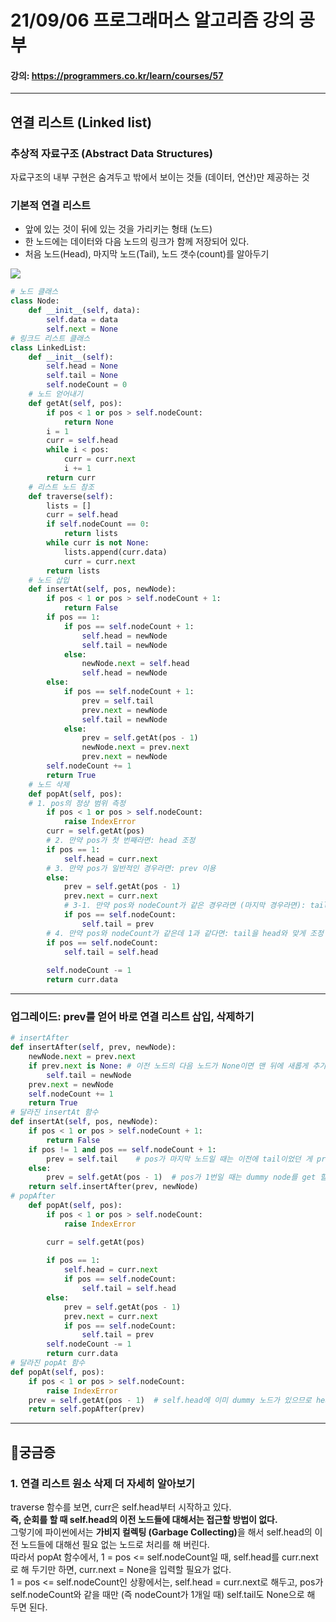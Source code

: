 # 21/09/06 프로그래머스 알고리즘 강의 공부
#### 강의: <a>https://programmers.co.kr/learn/courses/57</a> 
***
## 연결 리스트 (Linked list)
### 추상적 자료구조 (Abstract Data Structures)
자료구조의 내부 구현은 숨겨두고 밖에서 보이는 것들 (데이터, 연산)만 제공하는 것
### 기본적 연결 리스트
* 앞에 있는 것이 뒤에 있는 것을 가리키는 형태 (노드)
* 한 노드에는 데이터와 다음 노드의 링크가 함께 저장되어 있다.
* 처음 노드(Head), 마지막 노드(Tail), 노드 갯수(count)를 알아두기
<img src = "https://user-images.githubusercontent.com/90085154/133791674-f5cb46c7-9bf1-40c0-ba34-b4782fbccf14.PNG">  

```python
# 노드 클래스
class Node:
    def __init__(self, data):
        self.data = data
        self.next = None    
# 링크드 리스트 클래스
class LinkedList:
    def __init__(self):
        self.head = None
        self.tail = None
        self.nodeCount = 0 
    # 노드 얻어내기
    def getAt(self, pos):
        if pos < 1 or pos > self.nodeCount:
            return None
        i = 1
        curr = self.head
        while i < pos:
            curr = curr.next
            i += 1
        return curr
    # 리스트 노드 참조
    def traverse(self):
        lists = []
        curr = self.head
        if self.nodeCount == 0:
            return lists
        while curr is not None:
            lists.append(curr.data)
            curr = curr.next
        return lists
    # 노드 삽입
    def insertAt(self, pos, newNode):
        if pos < 1 or pos > self.nodeCount + 1:
            return False
        if pos == 1:
            if pos == self.nodeCount + 1:
                self.head = newNode
                self.tail = newNode
            else:
                newNode.next = self.head
                self.head = newNode
        else:
            if pos == self.nodeCount + 1:
                prev = self.tail
                prev.next = newNode
                self.tail = newNode
            else:
                prev = self.getAt(pos - 1)
                newNode.next = prev.next
                prev.next = newNode
        self.nodeCount += 1
        return True
    # 노드 삭제 
    def popAt(self, pos):
    # 1. pos의 정상 범위 측정
        if pos < 1 or pos > self.nodeCount:
            raise IndexError
        curr = self.getAt(pos)
        # 2. 만약 pos가 첫 번째라면: head 조정
        if pos == 1:
            self.head = curr.next
        # 3. 만약 pos가 일반적인 경우라면: prev 이용
        else:
            prev = self.getAt(pos - 1)
            prev.next = curr.next
            # 3-1. 만약 pos와 nodeCount가 같은 경우라면 (마지막 경우라면): tail 조정 (prev를 이용할 수 있음.)
            if pos == self.nodeCount:
                self.tail = prev
        # 4. 만약 pos와 nodeCount가 같은데 1과 같다면: tail을 head와 맞게 조정
        if pos == self.nodeCount:
            self.tail = self.head
        
        self.nodeCount -= 1
        return curr.data
```
***
### 업그레이드: prev를 얻어 바로 연결 리스트 삽입, 삭제하기
```python
# insertAfter
def insertAfter(self, prev, newNode):
    newNode.next = prev.next
    if prev.next is None: # 이전 노드의 다음 노드가 None이면 맨 뒤에 새롭게 추가한다는 의미. tail에 명시해줄 필요 있다.
        self.tail = newNode
    prev.next = newNode
    self.nodeCount += 1
    return True
# 달라진 insertAt 함수
def insertAt(self, pos, newNode):
    if pos < 1 or pos > self.nodeCount + 1:
        return False
    if pos != 1 and pos == self.nodeCount + 1:
        prev = self.tail    # pos가 마지막 노드일 때는 이전에 tail이었던 게 prev가 된다.
    else:
        prev = self.getAt(pos - 1)  # pos가 1번일 때는 dummy node를 get 할 수 있으므로 위의 조건에서 pos != 1인 것이다.
    return self.insertAfter(prev, newNode)
# popAfter
    def popAt(self, pos):
        if pos < 1 or pos > self.nodeCount:
            raise IndexError

        curr = self.getAt(pos)
        
        if pos == 1:
            self.head = curr.next
            if pos == self.nodeCount:
                self.tail = self.head
        else:
            prev = self.getAt(pos - 1)
            prev.next = curr.next
            if pos == self.nodeCount:
                self.tail = prev
        self.nodeCount -= 1
        return curr.data
# 달라진 popAt 함수
def popAt(self, pos):
    if pos < 1 or pos > self.nodeCount:
        raise IndexError
    prev = self.getAt(pos - 1)  # self.head에 이미 dummy 노드가 있으므로 head는 고쳐질 일이 없다.
    return self.popAfter(prev)
```
***
## 🤔궁금증
### 1. 연결 리스트 원소 삭제 더 자세히 알아보기
traverse 함수를 보면, curr은 self.head부터 시작하고 있다.  
<b>즉, 순회를 할 때 self.head의 이전 노드들에 대해서는 접근할 방법이 없다.</b>  
그렇기에 파이썬에서는 <b>가비지 컬렉팅 (Garbage Collecting)</b>을 해서 self.head의 이전 노드들에 대해선 필요 없는 노드로 처리를 해 버린다.  
따라서 popAt 함수에서, 1 = pos <= self.nodeCount일 때, self.head를 curr.next로 해 두기만 하면, curr.next = None을 입력할 필요가 없다.  
1 = pos <= self.nodeCount인 상황에서는, self.head = curr.next로 해두고, pos가 self.nodeCount와 같을 때만 (즉 nodeCount가 1개일 때) self.tail도 None으로 해 두면 된다.  
